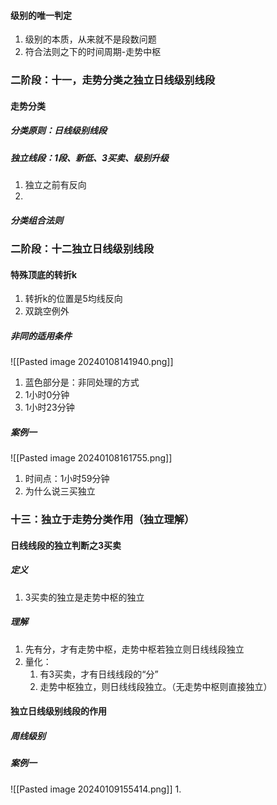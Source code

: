 #### 级别的唯一判定
1. 级别的本质，从来就不是段数问题
2. 符合法则之下的时间周期-走势中枢
### 二阶段：十一，走势分类之独立日线级别线段
#### 走势分类
##### 分类原则：日线级别线段
##### 独立线段：1段、新低、3买卖、级别升级
1. 独立之前有反向
2. 
##### 分类组合法则
### 二阶段：十二独立日线级别线段
#### 特殊顶底的转折k
1. 转折k的位置是5均线反向
2. 双跳空例外
##### 非同的适用条件

![[Pasted image 20240108141940.png]]
1. 蓝色部分是：非同处理的方式
2. 1小时0分钟
3. 1小时23分钟
##### 案例一
![[Pasted image 20240108161755.png]]
1. 时间点：1小时59分钟
2. 为什么说三买独立
### 十三：独立于走势分类作用（独立理解）
#### 日线线段的独立判断之3买卖
##### 定义
1. 3买卖的独立是走势中枢的独立
##### 理解
1. 先有分，才有走势中枢，走势中枢若独立则日线线段独立
2. 量化：
	1. 有3买卖，才有日线线段的“分”
	2. 走势中枢独立，则日线线段独立。（无走势中枢则直接独立）
#### 独立日线级别线段的作用
##### 周线级别

##### 案例一
![[Pasted image 20240109155414.png]]
1.  
